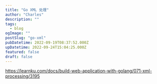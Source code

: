 ```yaml
---
title: "Go XML 处理"
author: "Charles"
description: ""
tags:
  - blog
ogImage: ""
postSlug: "go-xml"
pubDatetime: 2022-09-19T08:37:52.000Z
upDatetime: 2022-09-24T15:04:25.000Z
featured: false
draft: false
---
```


<https://learnku.com/docs/build-web-application-with-golang/071-xml-processing/3195>
